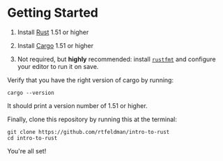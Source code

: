
Getting Started
===============

1. Install [Rust](https://www.rust-lang.org/tools/install) 1.51 or higher

2. Install [Cargo](https://doc.rust-lang.org/cargo/getting-started/installation.html) 1.51 or higher

3. Not required, but **highly** recommended: install [`rustfmt`](https://github.com/rust-lang/rustfmt#on-the-stable-toolchain) and configure your editor to run it on save.

Verify that you have the right version of cargo by running:

```shell
cargo --version
```

It should print a version number of 1.51 or higher.

Finally, clone this repository by running this at the terminal:

```shell
git clone https://github.com/rtfeldman/intro-to-rust
cd intro-to-rust
```

You're all set!
